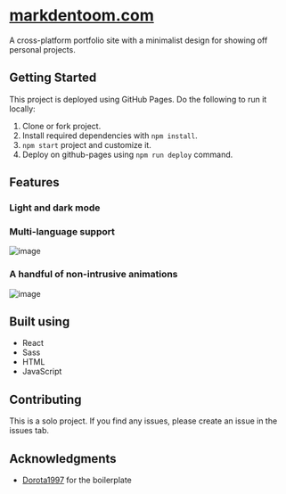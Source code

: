<!-- Note to self: perhaps redoing my portfolio using my pixelart would be cool. A bit like [this page](https://jeremyaguilon.me/blog/visualizing_four_key_interview_algorithms) perhaps? -->
# [markdentoom.com](https://markdentoom.com/)

A cross-platform portfolio site with a minimalist design for showing off personal projects.

## Getting Started

This project is deployed using GitHub Pages. Do the following to run it locally:
1. Clone or fork project.
2. Install required dependencies with `npm install`.
4. `npm start` project and customize it.
5. Deploy on github-pages using `npm run deploy` command.

## Features
### **Light and dark mode**
### **Multi-language support**
![image](https://user-images.githubusercontent.com/59030690/138902905-edefe044-4b46-4c43-bec7-719afd9743c0.png)

### **A handful of non-intrusive animations**
![image](https://user-images.githubusercontent.com/59030690/138903172-0c6871ea-0ff5-40d7-8cfb-957e145dfbb2.png)

## Built using
* React
* Sass
* HTML
* JavaScript

## Contributing

This is a solo project. If you find any issues, please create an issue in the issues tab.

## Acknowledgments

* [Dorota1997](https://github.com/Dorota1997/react-frontend-dev-portfolio) for the boilerplate
